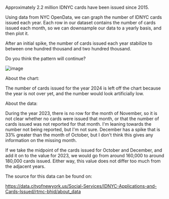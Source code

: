 Approximately 2.2 million IDNYC cards have been issued since 2015. 



Using data from NYC OpenData, we can graph the number of IDNYC cards issued each year. Each row in our dataset contains the number of cards issued each month, so we can downsample our data to a yearly basis, and then plot it. 



After an initial spike, the number of cards issued each year stabilize to between one hundred thousand and two hundred thousand. 



Do you think the pattern will continue? 




![image](/Assets/IDNYC_Post-Assets)



About the chart:



The number of cards issued for the year 2024 is left off the chart because the year is not over yet, and the number would look artificially low.



About the data:



During the year 2023, there is no row for the month of November, so it is not clear whether no cards were issued that month, or that the number of cards issued was not reported for that month. I'm leaning towards the number not being reported, but I'm not sure. December has a spike that is 33% greater than the month of October, but I don't think this gives any information on the missing month.



If we take the midpoint of the cards issued for October and December,  and add it on to the value for 2023, we would go from around 160,000 to around 180,000 cards issued. Either way, this value does not differ too much from the adjacent years.



The source for this data can be found on:



https://data.cityofnewyork.us/Social-Services/IDNYC-Applications-and-Cards-Issued/rtmc-bhid/about_data
